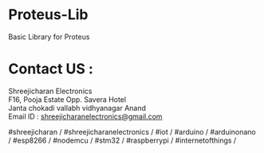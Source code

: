 # Proteus-Lib
Basic Library for Proteus 




# Contact US :
Shreejicharan Electronics \
F16, Pooja Estate Opp. Savera Hotel \
Janta chokadi vallabh vidhyanagar Anand \
Email ID : shreejicharanelectronics@gmail.com

#shreejicharan  /
#shreejicharanelectronics /
#iot  /
#arduino  /
#arduinonano  /
#esp8266  /
#nodemcu /
#stm32 /
#raspberrypi  /
#internetofthings /
